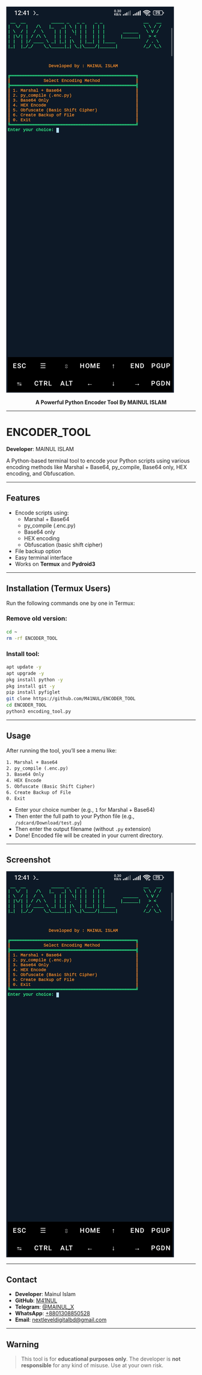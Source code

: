 ![ENCODER_TOOL](https://github.com/M41NUL/ENCODER_TOOL/blob/main/Screenshot_2025-04-16-12-41-06-277_com.termux.jpg)
<p align="center"><b>A Powerful Python Encoder Tool By MAINUL ISLAM</b></p>

---

# ENCODER_TOOL

**Developer**: MAINUL ISLAM

A Python-based terminal tool to encode your Python scripts using various encoding methods like Marshal + Base64, py_compile, Base64 only, HEX encoding, and Obfuscation.

---

## Features

- Encode scripts using:
  - Marshal + Base64
  - py_compile (.enc.py)
  - Base64 only
  - HEX encoding
  - Obfuscation (basic shift cipher)
- File backup option
- Easy terminal interface
- Works on **Termux** and **Pydroid3**

---

## Installation (Termux Users)

Run the following commands one by one in Termux:

### Remove old version:
```bash
cd ~
rm -rf ENCODER_TOOL
```

### Install tool:
```bash
apt update -y
apt upgrade -y
pkg install python -y
pkg install git -y
pip install pyfiglet
git clone https://github.com/M41NUL/ENCODER_TOOL
cd ENCODER_TOOL
python3 encoding_tool.py
```

---

## Usage

After running the tool, you’ll see a menu like:

```
1. Marshal + Base64  
2. py_compile (.enc.py)  
3. Base64 Only  
4. HEX Encode  
5. Obfuscate (Basic Shift Cipher)  
6. Create Backup of File  
0. Exit
```

- Enter your choice number (e.g., `1` for Marshal + Base64)
- Then enter the full path to your Python file (e.g., `/sdcard/Download/test.py`)
- Then enter the output filename (without `.py` extension)
- Done! Encoded file will be created in your current directory.

---

## Screenshot

![Screenshot](https://github.com/M41NUL/ENCODER_TOOL/blob/main/Screenshot_2025-04-16-12-41-06-277_com.termux.jpg)

---

## Contact

- **Developer**: Mainul Islam  
- **GitHub**: [M41NUL](https://github.com/M41NUL)  
- **Telegram**: [@MAINUL_X](https://t.me/mdmainulislaminfo)  
- **WhatsApp**: [+8801308850528](https://wa.me/8801308850528)  
- **Email**: [nextleveldigitalbd@gmail.com](mailto:nextleveldigitalbd@gmail.com)

---

## Warning

> This tool is for **educational purposes only**. The developer is **not responsible** for any kind of misuse. Use at your own risk.
